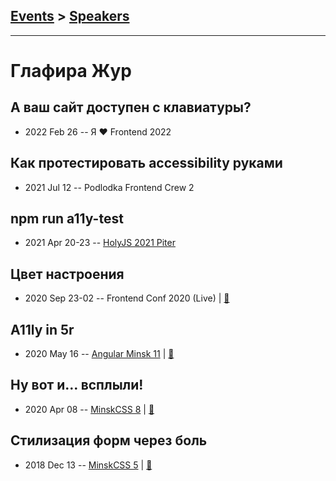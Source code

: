 ## [Events](../README.md) > [Speakers](../speakers.md)
---

# Глафира Жур

## А ваш сайт доступен с клавиатуры?
- 2022 Feb 26 -- Я ❤ Frontend 2022    
## Как протестировать accessibility руками
- 2021 Jul 12 -- Podlodka Frontend Crew 2    
## npm run a11y-test
- 2021 Apr 20-23 -- [HolyJS 2021 Piter](https://youtu.be/B1ZCMFJ-6rs)    
## Цвет настроения
- 2020 Sep 23-02 -- Frontend Conf 2020 (Live)  | [:notebook:](https://drive.google.com/file/d/1mNIzvFaSA6pXK-2_35v_tJzzzvL_DX6v/view)  
## A11ly in 5r
- 2020 May 16 -- [Angular Minsk 11](https://www.youtube.com/watch?v=xEO00Fz_5Us)  | [:notebook:](https://docs.google.com/presentation/d/1c3ub6vX1XH_oEAzykVIqqc5KPGtS50GuGbrjih22qEE)  
## Ну вот и… всплыли!
- 2020 Apr 08 -- [MinskCSS 8](https://youtu.be/BRbR0wXhO38?t=5787)  | [:notebook:](https://glafirazhur.github.io/popups-a11y/)  
## Стилизация форм через боль
- 2018 Dec 13 -- [MinskCSS 5](https://www.youtube.com/watch?v=jW0TKZAUAUU)  | [:notebook:](https://glafirazhur.github.io/formsthroughthepain/)  
